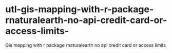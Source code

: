 # utl-gis-mapping-with-r-package-rnaturalearth-no-api-credit-card-or-access-limits-
Gis mapping with r package rnaturalearth no api credit card or access limits

